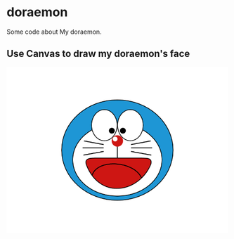 # doraemon
Some code about My doraemon.

## Use Canvas to draw my doraemon's face
![doraemon face](https://raw.githubusercontent.com/iampomelo/doraemon/master/description/doraemon.png)